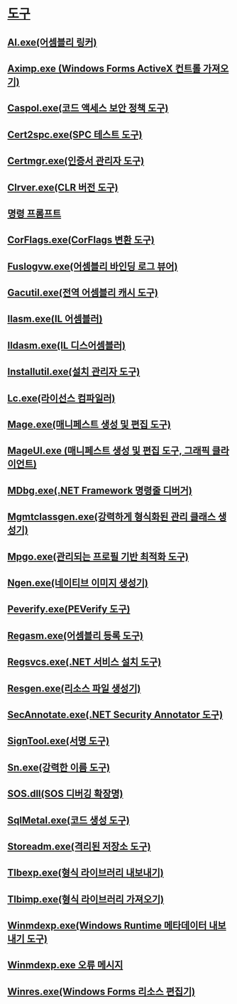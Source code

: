 # [도구](index.md)
## [Al.exe(어셈블리 링커)](al-exe-assembly-linker.md)
## [Aximp.exe (Windows Forms ActiveX 컨트롤 가져오기)](aximp-exe-windows-forms-activex-control-importer.md)
## [Caspol.exe(코드 액세스 보안 정책 도구)](caspol-exe-code-access-security-policy-tool.md)
## [Cert2spc.exe(SPC 테스트 도구)](cert2spc-exe-software-publisher-certificate-test-tool.md)
## [Certmgr.exe(인증서 관리자 도구)](certmgr-exe-certificate-manager-tool.md)
## [Clrver.exe(CLR 버전 도구)](clrver-exe-clr-version-tool.md)
## [명령 프롬프트](developer-command-prompt-for-vs.md)
## [CorFlags.exe(CorFlags 변환 도구)](corflags-exe-corflags-conversion-tool.md)
## [Fuslogvw.exe(어셈블리 바인딩 로그 뷰어)](fuslogvw-exe-assembly-binding-log-viewer.md)
## [Gacutil.exe(전역 어셈블리 캐시 도구)](gacutil-exe-gac-tool.md)
## [Ilasm.exe(IL 어셈블러)](ilasm-exe-il-assembler.md)
## [Ildasm.exe(IL 디스어셈블러)](ildasm-exe-il-disassembler.md)
## [Installutil.exe(설치 관리자 도구)](installutil-exe-installer-tool.md)
## [Lc.exe(라이선스 컴파일러)](lc-exe-license-compiler.md)
## [Mage.exe(매니페스트 생성 및 편집 도구)](mage-exe-manifest-generation-and-editing-tool.md)
## [MageUI.exe (매니페스트 생성 및 편집 도구, 그래픽 클라이언트)](mageui-exe-manifest-generation-and-editing-tool-graphical-client.md)
## [MDbg.exe(.NET Framework 명령줄 디버거)](mdbg-exe.md)
## [Mgmtclassgen.exe(강력하게 형식화된 관리 클래스 생성기)](mgmtclassgen-exe.md)
## [Mpgo.exe(관리되는 프로필 기반 최적화 도구)](mpgo-exe-managed-profile-guided-optimization-tool.md)
## [Ngen.exe(네이티브 이미지 생성기)](ngen-exe-native-image-generator.md)
## [Peverify.exe(PEVerify 도구)](peverify-exe-peverify-tool.md)
## [Regasm.exe(어셈블리 등록 도구)](regasm-exe-assembly-registration-tool.md)
## [Regsvcs.exe(.NET 서비스 설치 도구)](regsvcs-exe-net-services-installation-tool.md)
## [Resgen.exe(리소스 파일 생성기)](resgen-exe-resource-file-generator.md)
## [SecAnnotate.exe(.NET Security Annotator 도구)](secannotate-exe-net-security-annotator-tool.md)
## [SignTool.exe(서명 도구)](signtool-exe.md)
## [Sn.exe(강력한 이름 도구)](sn-exe-strong-name-tool.md)
## [SOS.dll(SOS 디버깅 확장명)](sos-dll-sos-debugging-extension.md)
## [SqlMetal.exe(코드 생성 도구)](sqlmetal-exe-code-generation-tool.md)
## [Storeadm.exe(격리된 저장소 도구)](storeadm-exe-isolated-storage-tool.md)
## [Tlbexp.exe(형식 라이브러리 내보내기)](tlbexp-exe-type-library-exporter.md)
## [Tlbimp.exe(형식 라이브러리 가져오기)](tlbimp-exe-type-library-importer.md)
## [Winmdexp.exe(Windows Runtime 메타데이터 내보내기 도구)](winmdexp-exe-windows-runtime-metadata-export-tool.md)
## [Winmdexp.exe 오류 메시지](winmdexp-exe-error-messages.md)
## [Winres.exe(Windows Forms 리소스 편집기)](winres-exe-windows-forms-resource-editor.md)
